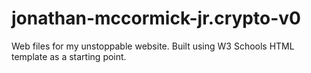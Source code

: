 # jonathan-mccormick-jr.crypto-v0
Web files for my unstoppable website. Built using W3 Schools HTML template as a starting point. 
